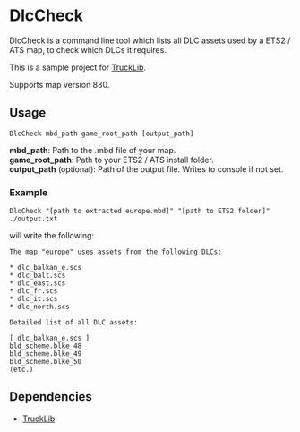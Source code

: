 # DlcCheck

DlcCheck is a command line tool which lists all DLC assets used by a ETS2 / ATS map, to check
which DLCs it requires. 

This is a sample project for [TruckLib](https://github.com/sk-zk/TruckLib).

Supports map version 880.

## Usage
`DlcCheck mbd_path game_root_path [output_path]`

**mbd_path**: Path to the .mbd file of your map.  
**game_root_path**: Path to your ETS2 / ATS install folder.  
**output_path** (optional): Path of the output file. Writes to console if not set.

### Example

`DlcCheck "[path to extracted europe.mbd]" "[path to ETS2 folder]" ./output.txt`

will write the following:

    The map "europe" uses assets from the following DLCs:

    * dlc_balkan_e.scs
    * dlc_balt.scs
    * dlc_east.scs
    * dlc_fr.scs
    * dlc_it.scs
    * dlc_north.scs

    Detailed list of all DLC assets:

    [ dlc_balkan_e.scs ]
    bld_scheme.blke_48
    bld_scheme.blke_49
    bld_scheme.blke_50
    (etc.)

## Dependencies

* [TruckLib](https://github.com/sk-zk/TruckLib)

